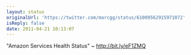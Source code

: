 ```yaml
---
layout: status
originalUrl: 'https://twitter.com/marcgg/status/61009562915971072'
isReply: false
date: 2011-04-21 10:13:07
---
```


"Amazon Services Health Status" ~ http://bit.ly/eF1ZMQ
